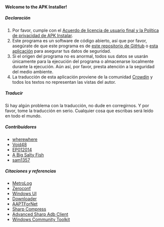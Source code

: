 #### Welcome to the APK Installer!

##### Declaración
1. Por favor, cumple con el [Acuerdo de licencia de usuario final y la Política de privacidad de APK Instalar](https://github.com/Paving-Base/APK-Installer/blob/main/Privacy.md).
2. Este programa es un software de código abierto, así que por favor, asegúrate de que este programa es de [este repositorio de GitHub](https://github.com/Paving-Base/APK-Installer) o [esta aplicación](https://www.microsoft.com/store/apps/9P2JFQ43FPPG) para asegurar tus datos de seguridad.
3. Si el origen del programa no es anormal, todos sus datos se usarán únicamente para la ejecución del programa o almacenarse localmente durante la ejecución. Aún así, por favor, presta atención a la seguridad del medio ambiente.
4. La traducción de esta aplicación proviene de la comunidad [Crowdin](https://crowdin.com/project/APKInstaller "Crowdin") y todos los textos no representan las vistas del autor.

##### Traducir
[ ](https://crowdin.com/project/APKInstaller "Crowdin") Si hay algún problema con la traducción, no dude en corregirnos. Y por favor, tome la traducción en serio. Cualquier cosa que escribas será leído en todo el mundo.

##### Contribuidores
- [wherewhere](https://github.com/wherewhere)
- [Void48](https://github.com/Void48)
- [EP012014](https://github.com/EP012014)
- [A Big Salty Fish](https://github.com/bigsaltyfishes)
- [sam1357](https://github.com/sam1357)

##### Citaciones y referencias
- [MetroLog](https://github.com/roubachof/MetroLog "MetroLog")
- [Zeroconf](https://github.com/novotnyllc/Zeroconf "Zeroconf")
- [Windows UI](https://github.com/microsoft/microsoft-ui-xaml "Windows UI")
- [Downloader](https://github.com/bezzad/Downloader "Downloader")
- [AAPTForNet](https://github.com/canheo136/QuickLook.Plugin.ApkViewer "AAPTForNet")
- [Sharp Compress](https://github.com/adamhathcock/sharpcompress "Sharp Compress")
- [Advanced Sharp Adb Client](https://github.com/yungd1plomat/AdvancedSharpAdbClient "Advanced Sharp Adb Client")
- [Windows Community Toolkit](https://github.com/CommunityToolkit/WindowsCommunityToolkit "Windows Community Toolkit")